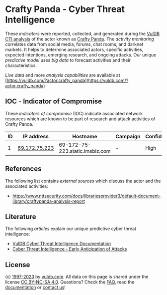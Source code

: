 # Crafty Panda - Cyber Threat Intelligence

These _indicators_ were reported, collected, and generated during the [VulDB CTI analysis](https://vuldb.com/?kb.cti) of the actor known as [Crafty Panda](https://vuldb.com/?actor.crafty_panda). The _activity monitoring_ correlates data from social media, forums, chat rooms, and darknet markets. It helps to determine associated actors, specific activities, expected intentions, emerging research, and ongoing attacks. Our unique _predictive model_ uses _big data_ to forecast activities and their characteristics.

_Live data_ and more _analysis capabilities_ are available at [https://vuldb.com/?actor.crafty_panda](https://vuldb.com/?actor.crafty_panda)

## IOC - Indicator of Compromise

These _indicators of compromise_ (IOC) indicate associated network resources which are known to be part of research and attack activities of Crafty Panda.

ID | IP address | Hostname | Campaign | Confidence
-- | ---------- | -------- | -------- | ----------
1 | [69.172.75.223](https://vuldb.com/?ip.69.172.75.223) | 69-172-75-223.static.imsbiz.com | - | High

## References

The following list contains _external sources_ which discuss the actor and the associated activities:

* https://www.nttsecurity.com/docs/librariesprovider3/default-document-library/craftypanda-analysis-report

## Literature

The following _articles_ explain our unique predictive cyber threat intelligence:

* [VulDB Cyber Threat Intelligence Documentation](https://vuldb.com/?kb.cti)
* [Cyber Threat Intelligence - Early Anticipation of Attacks](https://www.scip.ch/en/?labs.20201022)

## License

(c) [1997-2023](https://vuldb.com/?kb.changelog) by [vuldb.com](https://vuldb.com/?kb.about). All data on this page is shared under the license [CC BY-NC-SA 4.0](https://creativecommons.org/licenses/by-nc-sa/4.0/). Questions? Check the [FAQ](https://vuldb.com/?kb.faq), read the [documentation](https://vuldb.com/?kb) or [contact us](https://vuldb.com/?contact)!
